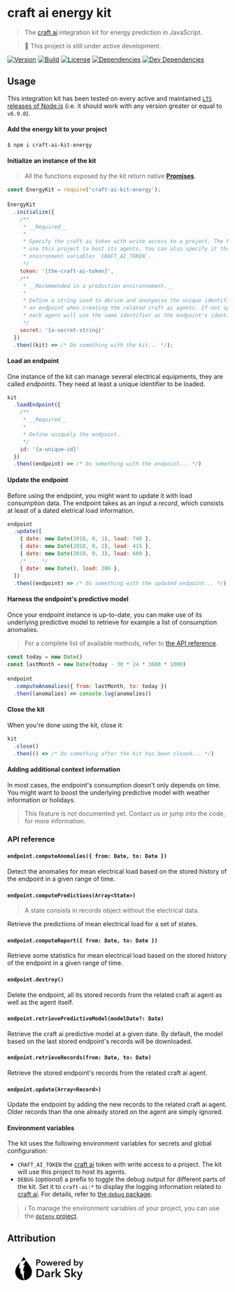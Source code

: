 # craft ai energy kit #

> The [craft ai] integration kit for energy prediction in JavaScript.

> :construction: This project is still under active development.

[![Version](https://img.shields.io/npm/v/craft-ai-kit-energy.svg?style=flat-square)](https://npmjs.org/package/craft-ai-kit-energy)
[![Build](https://img.shields.io/travis/craft-ai/craft-ai-kit-energy/master.svg?style=flat-square)](https://travis-ci.org/craft-ai/craft-ai-kit-energy)
[![License](https://img.shields.io/badge/license-BSD--3--Clause-42358A.svg?style=flat-square)](LICENSE)
[![Dependencies](https://img.shields.io/david/craft-ai/craft-ai-kit-energy.svg?style=flat-square)](https://david-dm.org/craft-ai/craft-ai-kit-energy)
[![Dev Dependencies](https://img.shields.io/david/dev/craft-ai/craft-ai-kit-energy.svg?style=flat-square)](https://david-dm.org/craft-ai/craft-ai-kit-energy#info=devDependencies)

## Usage ##

This integration kit has been tested on every active and maintained [`LTS` releases of Node.js](https://github.com/nodejs/Release#release-schedule) (i.e. it should work with any version greater or equal to `v6.9.0`).

#### Add the energy kit to your project ####

```console
$ npm i craft-ai-kit-energy
```

#### Initialize an instance of the kit ####

> All the functions exposed by the kit return native [**Promises**](http://www.datchley.name/es6-promises/).

```js
const EnergyKit = require('craft-ai-kit-energy');

EnergyKit
  .initialize({
    /**
     * __Required__
     *
     * Specify the craft ai token with write access to a project. The kit will
     * use this project to host its agents. You can also specify it through the
     * environment variables `CRAFT_AI_TOKEN`.
     */
    token: '{the-craft-ai-token}',
    /**
     * __Recommended in a production environnement.__
     *
     * Define a string used to derive and anonymise the unique identifiers of
     * an endpoint when creating the related craft ai agents. If not specified,
     * each agent will use the same identifier as the endpoint's identifier.
     */
    secret: '{a-secret-string}'
  })
  .then((kit) => /* Do something with the kit... */);
```

#### Load an endpoint ####

One instance of the kit can manage several electrical equipments, they are called _endpoints_. They need at least a unique identifier to be loaded.

```js
kit
  .loadEndpoint({
    /**
     * __Required__
     *
     * Define uniquely the endpoint.
     */
    id: '{a-unique-id}'
  })
  .then((endpoint) => /* Do something with the endpoint... */)
```

#### Update the endpoint ###

Before using the endpoint, you might want to update it with load consumption data.
The endpoint takes as an input a _record_, which consists at least of a dated eletrical load information.

```js
endpoint
  .update([
    { date: new Date(2018, 0, 1), load: 740 },
    { date: new Date(2018, 0, 2), load: 415 },
    { date: new Date(2018, 0, 3), load: 609 },
    /* ... */
    { date: new Date(), load: 286 },
  ])
  .then((endpoint) => /* Do something with the updated endpoint... */)
```

#### Harness the endpoint's predictive model ####

Once your endpoint instance is up-to-date, you can make use of its underlying predictive model to retrieve for example a list of consumption anomalies.

> For a complete list of available methods, refer to [the API reference](#api-reference).

```js
const today = new Date()
const lastMonth = new Date(today - 30 * 24 * 3600 * 1000)

endpoint
  .computeAnomalies({ from: lastMonth, to: today })
  .then((anomalies) => console.log(anomalies))
```

#### Close the kit ####

When you're done using the kit, close it:

```js
kit
  .close()
  .then(() => /* Do something after the kit has been closed... */)
```

#### Adding additional context information ####

In most cases, the endpoint's consumption doesn't only depends on time. You might want to boost the underlying predictive model with weather information or holidays.

> This feature is not documented yet. Contact us or jump into the code, for more information.

### API reference ###

#### `endpoint.computeAnomalies({ from: Date, to: Date })` ####

Detect the anomalies for mean electrical load based on the stored history of the endpoint in a given range of time.

#### `endpoint.computePredictions(Array<State>)` ####

> A state consists in records object without the electrical data.

Retrieve the predictions of mean electrical load for a set of states.

#### `endpoint.computeReport({ from: Date, to: Date })` ####

Retrieve some statistics for mean electrical load based on the stored history of the endpoint in a given range of time.

#### `endpoint.destroy()` ####

Delete the endpoint, all its stored records from the related craft ai agent as well as the agent itself.

#### `endpoint.retrievePredictiveModel(modelDate?: Date)` ####

Retrieve the craft ai predictive model at a given date. By default, the model based on the last stored endpoint's records will be downloaded.

#### `endpoint.retrieveRecords(from: Date, to: Date)` ####

Retrieve the stored endpoint's records from the related craft ai agent.

#### `endpoint.update(Array<Record>)` ####

Update the endpoint by adding the new records to the related craft ai agent. Older records than the one already stored on the agent are simply ignored.

#### Environment variables ####

The kit uses the following environment variables for secrets and global configuration:

- `CRAFT_AI_TOKEN` the [craft ai] token with write access to a project. The kit will use this project to host its agents.
- `DEBUG` (*optional*) a prefix to toggle the debug output for different parts of the kit. Set it to `craft-ai:*` to display the logging information related to [craft ai]. For details, refer to [the `debug` package](https://github.com/visionmedia/debug).

> ℹ To manage the environment variables of your project, you can use the [`dotenv` project](https://github.com/motdotla/dotenv).

## Attribution ##

[![Powered By Dark Sky](./poweredby_dark_sky.png)](https://darksky.net/poweredby/)


[craft ai]: http://www.craft.ai
